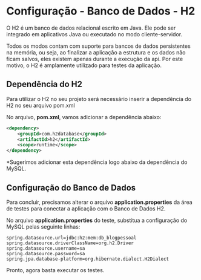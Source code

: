 <h1>Configuração - Banco de Dados - H2</h1>



O H2 é um banco de dados relacional escrito em Java. Ele pode ser  integrado em aplicativos Java ou executado no modo cliente-servidor.

Todos os modos contam com suporte para bancos de dados persistentes na memória, ou seja, ao finalizar a aplicação a estrutura e os dados não ficam salvos, eles existem apenas durante a execução da api. Por este motivo, o H2 é amplamente utilizado para testes da aplicação.



<h2 id="dep"> Dependência do H2</h2>



Para utilizar o H2 no seu projeto será necessário inserir a dependência do H2 no seu arquivo pom.xml

No arquivo, **pom.xml**, vamos adicionar a dependência abaixo:

```xml
<dependency>
	<groupId>com.h2database</groupId>
	<artifactId>h2</artifactId>
	<scope>runtime</scope>
</dependency>
```

*Sugerimos adicionar esta dependência logo abaixo da dependência do MySQL.



<h2 id="dtb">Configuração do Banco de Dados</h2>



Para concluir, precisamos alterar o arquivo **application.properties** da área de testes para conectar a aplicação com o Banco de Dados H2.

No arquivo **application.properties** do teste, substitua a configuração do MySQL pelas seguinte linhas:

```properties
spring.datasource.url=jdbc:h2:mem:db_blogpessoal
spring.datasource.driverClassName=org.h2.Driver
spring.datasource.username=sa
spring.datasource.password=sa
spring.jpa.database-platform=org.hibernate.dialect.H2Dialect
```

Pronto, agora basta executar os testes.